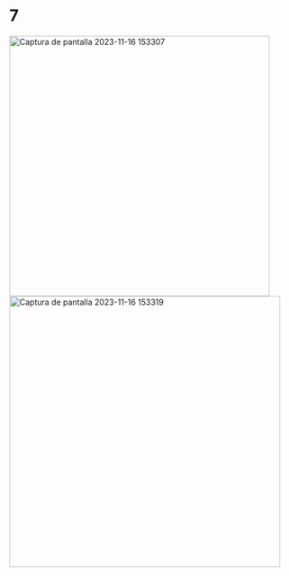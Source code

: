 # 7
<img width="462" alt="Captura de pantalla 2023-11-16 153307" src="https://github.com/jrzinohe/7/assets/150485228/b3359c88-20db-448f-8fa3-9aa66281b993">
<img width="481" alt="Captura de pantalla 2023-11-16 153319" src="https://github.com/jrzinohe/7/assets/150485228/6da064ab-c0fa-4b77-9f99-bc04eace4e29">
